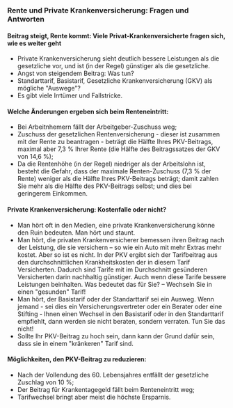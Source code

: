 ### Rente und Private Krankenversicherung: Fragen und Antworten

#### Beitrag steigt, Rente kommt: Viele Privat-Krankenversicherte fragen sich, wie es weiter geht
* Private Krankenversicherung sieht deutlich bessere Leistungen als die gesetzliche vor, und ist (in der Regel) günstiger als die gesetzliche.
* Angst von steigendem Beitrag: Was tun? 
* Standarttarif, Basistarif, Gesetzliche Krankenversicherung (GKV) als mögliche "Auswege"?
* Es gibt viele Irrtümer und Fallstricke.

#### Welche Änderungen ergeben sich beim Renteneintritt:
* Bei Arbeitnhemern fällt der Arbeitgeber-Zuschuss weg;
* Zuschuss der gesetzlichen Rentenversicherung - dieser ist zusammen mit der Rente zu beantragen - beträgt die Hälfte Ihres PKV-Beitrags, maximal aber 7,3 % Ihrer Rente (die Hälfte des Beitragssatzes der GKV von 14,6 %);
* Da die Rentenhöhe (in der Regel) niedriger als der Arbeitslohn ist, besteht die Gefahr, dass der maximale Renten-Zuschuss (7,3 % der Rente) weniger als die Hälfte Ihres PKV-Beitrags beträgt; damit zahlen Sie mehr als die Hälfte des PKV-Beitrags selbst; und dies bei geringerem Einkommen.

#### Private Krankenversicherung: Kostenfalle oder nicht?
* Man hört oft in den Medien, eine private Krankenversicherung könne den Ruin bedeuten. Man hört und staunt.
* Man hört, die privaten Krankenversicherer bemessen ihren Beitrag nach der Leistung, die sie versichern – so wie ein Auto mit mehr Extras mehr kostet. Aber so ist es nicht. In der PKV ergibt sich der Tarifbeitrag aus den durchschnittlichen Krankheitskosten der in diesem Tarif Versicherten. Dadurch sind Tarife mit im Durchschnitt gesünderen Versicherten darin nachhaltig günstiger. Auch wenn diese Tarife bessere Leistungen beinhalten. Was bedeutet das für Sie? – Wechseln Sie in einen "gesunden" Tarif!
* Man hört, der Basistarif oder der Standarttarif sei ein Ausweg. Wenn jemand - sei dies ein Versicherungsvertreter oder ein Berater oder eine Stifting - 
Ihnen einen Wechsel in den Basistarif oder in den Standarttarif empfiehlt, dann werden sie 
nicht beraten, sondern verraten. Tun Sie das nicht! 
* Sollte Ihr PKV-Beitrag zu hoch sein, dann kann der Grund dafür sein, dass sie in einem "kränkeren" Tarif sind.

#### Möglichkeiten, den PKV-Beitrag zu reduzieren:
* Nach der Vollendung des 60. Lebensjahres entfällt der gesetzliche Zuschlag von 10 %;
* Der Beitrag für Krankentagegeld fällt beim Renteneintritt weg;
* Tarifwechsel bringt aber meist die höchste Ersparnis.
